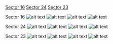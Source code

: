 [Sector 16](#sector16)
[Sector 24](#sector24)
[Sector 23](#sector23)

<a name = "sector16"></a>
Sector 16
![alt text](/images/WASP-113_Sector_16/WASP-113_Sector_16_a_TimeSeries.png)
![alt text](/images/WASP-113_Sector_16/WASP-113_Sector_16_b_FoldedLightCurve.png)
![alt text](/images/WASP-113_Sector_16/WASP-113_Sector_16_b_IndividualTransitsWithFit.png)
![alt text](/images/WASP-113_Sector_16/WASP-113_Sector_16_c_TimingResiduals.png)

<a name = "sector24"></a>
Sector 24
![alt text](/images/WASP-113_Sector_24/WASP-113_Sector_24_a_TimeSeries.png)
![alt text](/images/WASP-113_Sector_24/WASP-113_Sector_24_b_FoldedLightCurve.png)
![alt text](/images/WASP-113_Sector_24/WASP-113_Sector_24_b_IndividualTransitsWithFit.png)
![alt text](/images/WASP-113_Sector_24/WASP-113_Sector_24_c_TimingResiduals.png)

<a name = "sector23"></a>
Sector 23
![alt text](/images/WASP-113_Sector_23/WASP-113_Sector_23_a_TimeSeries.png)
![alt text](/images/WASP-113_Sector_23/WASP-113_Sector_23_b_FoldedLightCurve.png)
![alt text](/images/WASP-113_Sector_23/WASP-113_Sector_23_b_IndividualTransitsWithFit.png)
![alt text](/images/WASP-113_Sector_23/WASP-113_Sector_23_c_TimingResiduals.png)

